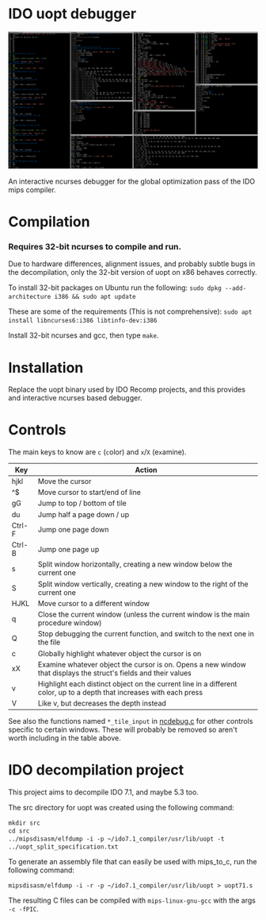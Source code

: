 # IDO uopt debugger

![Screenshot](/screenshots/screenshot2.png)

An interactive ncurses debugger for the global optimization pass of the IDO mips compiler.

# Compilation

### Requires 32-bit ncurses to compile and run.

Due to hardware differences, alignment issues, and probably subtle bugs in the decompilation, only the 32-bit version of uopt on x86 behaves correctly.

To install 32-bit packages on Ubuntu run the following:
`sudo dpkg --add-architecture i386 && sudo apt update`

These are some of the requirements (This is not comprehensive):
`sudo apt install libncurses6:i386 libtinfo-dev:i386`

Install 32-bit ncurses and gcc, then type `make`.

# Installation
Replace the uopt binary used by IDO Recomp projects, and this provides and interactive ncurses based debugger.

# Controls

The main keys to know are `c` (`c`olor) and `x`/`X` (e`x`amine).

| Key  | Action |
|------|--------|
| hjkl | Move the cursor |
| ^$   | Move cursor to start/end of line |
| gG   | Jump to top / bottom of tile |
| du   | Jump half a page down / up |
|Ctrl-F| Jump one page down |
|Ctrl-B| Jump one page up   |
| s    | Split window horizontally, creating a new window below the current one |
| S    | Split window vertically, creating a new window to the right of the current one |
| HJKL | Move cursor to a different window |
| q    | Close the current window (unless the current window is the main procedure window) |
| Q    | Stop debugging the current function, and switch to the next one in the file |
| c    | Globally highlight whatever object the cursor is on |
| xX   | Examine whatever object the cursor is on. Opens a new window that displays the struct's fields and their values |
| v    | Highlight each distinct object on the current line in a different color, up to a depth that increases with each press |
| V    | Like v, but decreases the depth instead |

See also the functions named `*_tile_input` in [ncdebug.c](/src/uopt/debug/ncdebug.c) for other controls specific to certain windows. 
These will probably be removed so aren't worth including in the table above.

# IDO decompilation project

This project aims to decompile IDO 7.1, and maybe 5.3 too.

The src directory for uopt was created using the following command:

```
mkdir src
cd src
../mipsdisasm/elfdump -i -p ~/ido7.1_compiler/usr/lib/uopt -t ../uopt_split_specification.txt
```

To generate an assembly file that can easily be used with mips_to_c, run the following command:

```
mipsdisasm/elfdump -i -r -p ~/ido7.1_compiler/usr/lib/uopt > uopt71.s
```

The resulting C files can be compiled with `mips-linux-gnu-gcc` with the args `-c -fPIC`.
